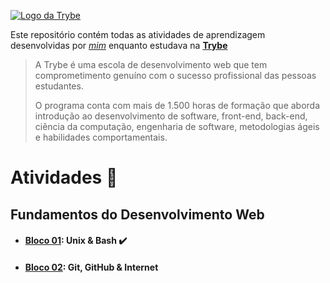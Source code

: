 [![Logo da Trybe](https://i.ibb.co/k265NfC/logo-trybe-removebg-preview.png)](https://www.betrybe.com/)

Este repositório contém todas as atividades de aprendizagem desenvolvidas por _[mim](https://www.linkedin.com/in/gabrielfqk/)_ enquanto estudava na **[Trybe](https://www.betrybe.com/)**

> A Trybe é uma escola de desenvolvimento web que tem comprometimento genuíno com o sucesso profissional das pessoas estudantes.
>
>O programa conta com mais de 1.500 horas de formação que aborda introdução ao desenvolvimento de software, front-end, back-end, ciência da computação, engenharia de software, metodologias ágeis e habilidades comportamentais.

# Atividades :rocket:

## Fundamentos do Desenvolvimento Web 

* #### [Bloco 01](https://github.com/GabrielFQK/trybe-exercicios/tree/main/1-fundamentos/bloco-01): Unix & Bash :heavy_check_mark:
* #### [Bloco 02](https://github.com/GabrielFQK/trybe-exercicios/tree/main/1-fundamentos/bloco-02): Git, GitHub & Internet 